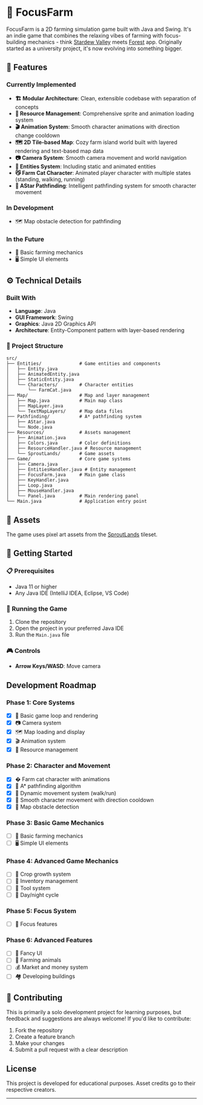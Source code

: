 # 🌱 FocusFarm

FocusFarm is a 2D farming simulation game built with Java and Swing. It's an indie game that combines the relaxing vibes of farming with focus-building mechanics - think [Stardew Valley](https://www.stardewvalley.net) meets [Forest](https://www.forestapp.cc) app. Originally started as a university project, it's now evolving into something bigger.

## 🌾 Features

### Currently Implemented

- **🏗️ Modular Architecture**: Clean, extensible codebase with separation of concepts
- **🎒 Resource Management**: Comprehensive sprite and animation loading system
- **🎬 Animation System**: Smooth character animations with direction change cooldown
- **🗺️ 2D Tile-based Map**: Cozy farm island world built with layered rendering and text-based map data
- **📷 Camera System**: Smooth camera movement and world navigation
- **🐝 Entities System**: Including static and animated entities
- **😼 Farm Cat Character**: Animated player character with multiple states (standing, walking, running)
- **🧭 AStar Pathfinding**: Intelligent pathfinding system for smooth character movement

### In Development

- 🗺️ Map obstacle detection for pathfinding

### In the Future

- 🌱 Basic farming mechanics
- 🖥️ Simple UI elements

## ⚙️ Technical Details

### Built With

- **Language**: Java
- **GUI Framework**: Swing
- **Graphics**: Java 2D Graphics API
- **Architecture**: Entity-Component pattern with layer-based rendering

### 📁 Project Structure

``` text
src/
├── Entities/              # Game entities and components
│   ├── Entity.java        
│   ├── AnimatedEntity.java
│   ├── StaticEntity.java
│   └── Characters/        # Character entities
│       └── FarmCat.java   
├── Map/                   # Map and layer management
│   ├── Map.java           # Main map class
│   ├── MapLayer.java      
│   └── TextMapLayers/     # Map data files
├── Pathfinding/           # A* pathfinding system
│   ├── AStar.java         
│   └── Node.java          
├── Resources/             # Assets management
│   ├── Animation.java     
│   ├── Colors.java        # Color definitions
│   ├── ResourceHandler.java # Resource management
│   └── SproutLands/       # Game assets
├── Game/                  # Core game systems
│   ├── Camera.java        
│   ├── EntitiesHandler.java # Entity management
│   ├── FocusFarm.java     # Main game class
│   ├── KeyHandler.java    
│   ├── Loop.java          
│   ├── MouseHandler.java  
│   └── Panel.java         # Main rendering panel
└── Main.java              # Application entry point
```

## 🎨 Assets

The game uses pixel art assets from the [SproutLands](https://cupnooble.itch.io/sprout-lands-asset-pack) tileset.

## 🌟 Getting Started

### 📋 Prerequisites

- Java 11 or higher
- Any Java IDE (IntelliJ IDEA, Eclipse, VS Code)

### 🚀 Running the Game

1. Clone the repository
2. Open the project in your preferred Java IDE
3. Run the `Main.java` file

### 🎮 Controls

- **Arrow Keys/WASD**: Move camera

## Development Roadmap

### Phase 1: Core Systems

- [x] 🔄 Basic game loop and rendering
- [x] 📷 Camera system
- [x] 🗺️ Map loading and display
- [x] 🎬 Animation system
- [x] 🎒 Resource management

### Phase 2: Character and Movement

- [x] � Farm cat character with animations
- [x] 🧭 A* pathfinding algorithm
- [x] 🚀 Dynamic movement system (walk/run)
- [x] 🎯 Smooth character movement with direction cooldown
- [x] 🚧 Map obstacle detection

### Phase 3: Basic Game Mechanics

- [ ] 🌱 Basic farming mechanics
- [ ] 🖥️ Simple UI elements

### Phase 4: Advanced Game Mechanics

- [ ] 🌾 Crop growth system
- [ ] 🎒 Inventory management
- [ ] 🔨 Tool system
- [ ] 🌙 Day/night cycle

### Phase 5: Focus System

- [ ] 🎯 Focus features

### Phase 6: Advanced Features

- [ ] 💅 Fancy UI
- [ ] 🐄 Farming animals
- [ ] 💰 Market and money system
- [ ] 🏘️ Developing buildings

## 🤝 Contributing

This is primarily a solo development project for learning purposes, but feedback and suggestions are always welcome! If you'd like to contribute:

1. Fork the repository
2. Create a feature branch
3. Make your changes
4. Submit a pull request with a clear description

## License

This project is developed for educational purposes. Asset credits go to their respective creators.

---
